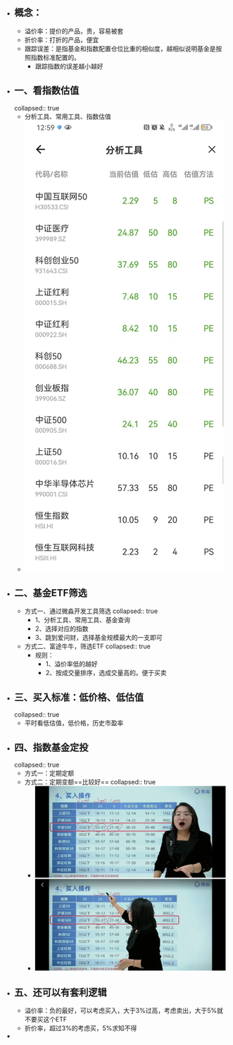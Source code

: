 - ## 概念：
	- 溢价率：提价的产品，贵，容易被套
	- 折价率：打折的产品，便宜
	- 跟踪误差：是指基金和指数配置仓位比重的相似度，越相似说明基金是按照指数标准配置的。
		- 跟踪指数的误差越小越好
- ## 一、看指数估值
  collapsed:: true
	- 分析工具、常用工具、指数估值
	- ![image.png](../assets/image_1681966837795_0.png)
- ## 二、基金ETF筛选
	- 方式一、通过微淼开发工具筛选
	  collapsed:: true
		- 1、分析工具、常用工具、基金查询
		- 2、选择对应的指数
		- 3、跳到爱问财，选择基金规模最大的一支即可
	- 方式二、富途牛牛，筛选ETF
	  collapsed:: true
		- 规则：
			- 1、溢价率低的越好
			- 2、按成交量排序，选成交量高的。便于买卖
- ## 三、买入标准：低价格、低估值
  collapsed:: true
	- 平时看低估值，低价格，历史市盈率
- ## 四、指数基金定投
  collapsed:: true
	- 方式一：定期定额
	- 方式二：定期变额==比较好==
	  collapsed:: true
		- ![image.png](../assets/image_1681967010789_0.png)
		- ![image.png](../assets/image_1681967021392_0.png)
- ## 五、还可以有套利逻辑
	- 溢价率：负的最好，可以考虑买入，大于3%过高，考虑卖出，大于5%就不要买这个ETF
	- 折价率，超过3%的考虑买，5%求知不得
-
